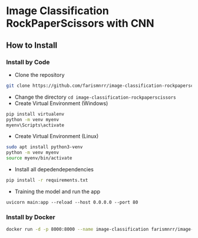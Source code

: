 # Image Classification RockPaperScissors with CNN

## How to Install
### Install by Code
- Clone the repository
```sh
git clone https://github.com/farismnrr/image-classification-rockpaperscissors.git
```
- Change the directory `cd image-classification-rockpaperscissors`
- Create Virtual Environment (Windows)
```sh
pip install virtualenv
python -m venv myenv
myenv\Scripts\activate
```
- Create Virtual Environment (Linux)
```sh
sudo apt install python3-venv
python -m venv myenv
source myenv/bin/activate
```
- Install all depedendependencies
```sh
pip install -r requirements.txt
```
- Training the model and run the app
```
uvicorn main:app --reload --host 0.0.0.0 --port 80
```

### Install by Docker
```sh
docker run -d -p 8000:8000 --name image-classification farismnrr/image-classification-rockpaperscissors:latest
```
